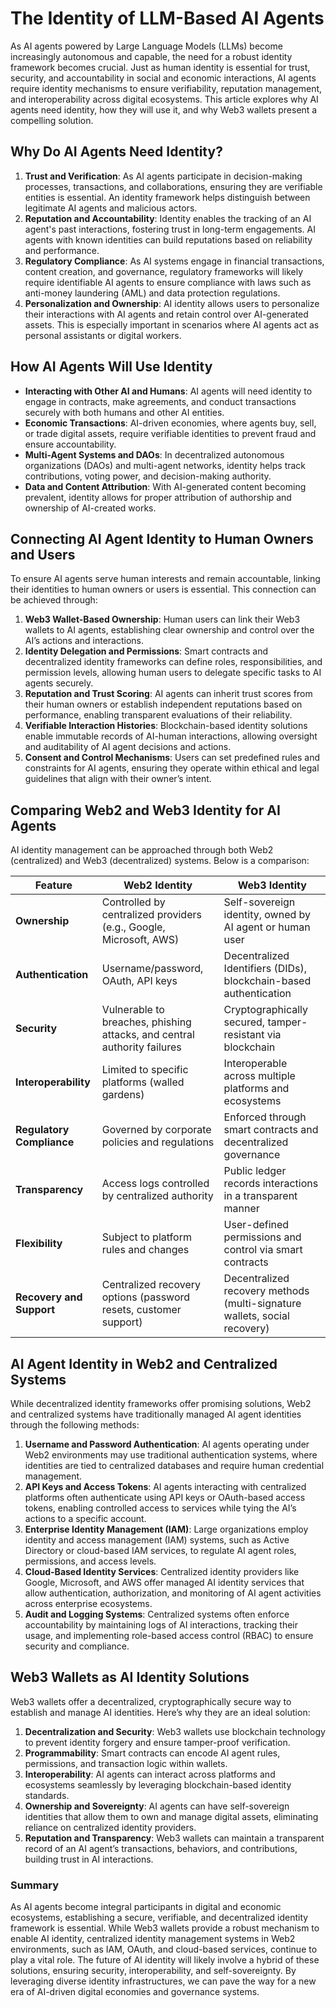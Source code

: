 # The Identity of LLM-Based AI Agents

As AI agents powered by Large Language Models (LLMs) become increasingly autonomous and capable, the need for a robust identity framework becomes crucial. Just as human identity is essential for trust, security, and accountability in social and economic interactions, AI agents require identity mechanisms to ensure verifiability, reputation management, and interoperability across digital ecosystems. This article explores why AI agents need identity, how they will use it, and why Web3 wallets present a compelling solution.

## Why Do AI Agents Need Identity?
1. **Trust and Verification**: As AI agents participate in decision-making processes, transactions, and collaborations, ensuring they are verifiable entities is essential. An identity framework helps distinguish between legitimate AI agents and malicious actors.
2. **Reputation and Accountability**: Identity enables the tracking of an AI agent's past interactions, fostering trust in long-term engagements. AI agents with known identities can build reputations based on reliability and performance.
3. **Regulatory Compliance**: As AI systems engage in financial transactions, content creation, and governance, regulatory frameworks will likely require identifiable AI agents to ensure compliance with laws such as anti-money laundering (AML) and data protection regulations.
4. **Personalization and Ownership**: AI identity allows users to personalize their interactions with AI agents and retain control over AI-generated assets. This is especially important in scenarios where AI agents act as personal assistants or digital workers.

## How AI Agents Will Use Identity
- **Interacting with Other AI and Humans**: AI agents will need identity to engage in contracts, make agreements, and conduct transactions securely with both humans and other AI entities.
- **Economic Transactions**: AI-driven economies, where agents buy, sell, or trade digital assets, require verifiable identities to prevent fraud and ensure accountability.
- **Multi-Agent Systems and DAOs**: In decentralized autonomous organizations (DAOs) and multi-agent networks, identity helps track contributions, voting power, and decision-making authority.
- **Data and Content Attribution**: With AI-generated content becoming prevalent, identity allows for proper attribution of authorship and ownership of AI-created works.

## Connecting AI Agent Identity to Human Owners and Users
To ensure AI agents serve human interests and remain accountable, linking their identities to human owners or users is essential. This connection can be achieved through:
1. **Web3 Wallet-Based Ownership**: Human users can link their Web3 wallets to AI agents, establishing clear ownership and control over the AI’s actions and interactions.
2. **Identity Delegation and Permissions**: Smart contracts and decentralized identity frameworks can define roles, responsibilities, and permission levels, allowing human users to delegate specific tasks to AI agents securely.
3. **Reputation and Trust Scoring**: AI agents can inherit trust scores from their human owners or establish independent reputations based on performance, enabling transparent evaluations of their reliability.
4. **Verifiable Interaction Histories**: Blockchain-based identity solutions enable immutable records of AI-human interactions, allowing oversight and auditability of AI agent decisions and actions.
5. **Consent and Control Mechanisms**: Users can set predefined rules and constraints for AI agents, ensuring they operate within ethical and legal guidelines that align with their owner’s intent.

## Comparing Web2 and Web3 Identity for AI Agents
AI identity management can be approached through both Web2 (centralized) and Web3 (decentralized) systems. Below is a comparison:

| Feature | Web2 Identity | Web3 Identity |
|---------|--------------|--------------|
| **Ownership** | Controlled by centralized providers (e.g., Google, Microsoft, AWS) | Self-sovereign identity, owned by AI agent or human user |
| **Authentication** | Username/password, OAuth, API keys | Decentralized Identifiers (DIDs), blockchain-based authentication |
| **Security** | Vulnerable to breaches, phishing attacks, and central authority failures | Cryptographically secured, tamper-resistant via blockchain |
| **Interoperability** | Limited to specific platforms (walled gardens) | Interoperable across multiple platforms and ecosystems |
| **Regulatory Compliance** | Governed by corporate policies and regulations | Enforced through smart contracts and decentralized governance |
| **Transparency** | Access logs controlled by centralized authority | Public ledger records interactions in a transparent manner |
| **Flexibility** | Subject to platform rules and changes | User-defined permissions and control via smart contracts |
| **Recovery and Support** | Centralized recovery options (password resets, customer support) | Decentralized recovery methods (multi-signature wallets, social recovery) |

## AI Agent Identity in Web2 and Centralized Systems
While decentralized identity frameworks offer promising solutions, Web2 and centralized systems have traditionally managed AI agent identities through the following methods:
1. **Username and Password Authentication**: AI agents operating under Web2 environments may use traditional authentication systems, where identities are tied to centralized databases and require human credential management.
2. **API Keys and Access Tokens**: AI agents interacting with centralized platforms often authenticate using API keys or OAuth-based access tokens, enabling controlled access to services while tying the AI’s actions to a specific account.
3. **Enterprise Identity Management (IAM)**: Large organizations employ identity and access management (IAM) systems, such as Active Directory or cloud-based IAM services, to regulate AI agent roles, permissions, and access levels.
4. **Cloud-Based Identity Services**: Centralized identity providers like Google, Microsoft, and AWS offer managed AI identity services that allow authentication, authorization, and monitoring of AI agent activities across enterprise ecosystems.
5. **Audit and Logging Systems**: Centralized systems often enforce accountability by maintaining logs of AI interactions, tracking their usage, and implementing role-based access control (RBAC) to ensure security and compliance.

## Web3 Wallets as AI Identity Solutions
Web3 wallets offer a decentralized, cryptographically secure way to establish and manage AI identities. Here’s why they are an ideal solution:
1. **Decentralization and Security**: Web3 wallets use blockchain technology to prevent identity forgery and ensure tamper-proof verification.
2. **Programmability**: Smart contracts can encode AI agent rules, permissions, and transaction logic within wallets.
3. **Interoperability**: AI agents can interact across platforms and ecosystems seamlessly by leveraging blockchain-based identity standards.
4. **Ownership and Sovereignty**: AI agents can have self-sovereign identities that allow them to own and manage digital assets, eliminating reliance on centralized identity providers.
5. **Reputation and Transparency**: Web3 wallets can maintain a transparent record of an AI agent’s transactions, behaviors, and contributions, building trust in AI interactions.

### Summary
As AI agents become integral participants in digital and economic ecosystems, establishing a secure, verifiable, and decentralized identity framework is essential. While Web3 wallets provide a robust mechanism to enable AI identity, centralized identity management systems in Web2 environments, such as IAM, OAuth, and cloud-based services, continue to play a vital role. The future of AI identity will likely involve a hybrid of these solutions, ensuring security, interoperability, and self-sovereignty. By leveraging diverse identity infrastructures, we can pave the way for a new era of AI-driven digital economies and governance systems.

